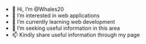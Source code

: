 - 👋 Hi, I’m @Whales20
- 👀 I’m interested in web applications 
- 🌱 I’m currently learning web development
- 💞️ I’m seeking useful information in this area
- 📫 Kindly share useful information through my page

<!---
Whales20/Whales20 is a ✨ special ✨ repository because its `README.md` (this file) appears on your GitHub profile.
You can click the Preview link to take a look at your changes.
--->
